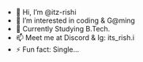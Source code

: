 - 👋 Hi, I’m @itz-rishi
- 👀 I’m interested in coding & G@ming
- 💞️ Currently Studying B.Tech.
- 📫 Meet me at Discord & Ig: its_rish.i
- ⚡ Fun fact: Single...
